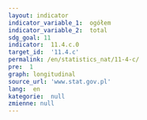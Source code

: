 ```yaml
---
layout: indicator
indicator_variable_1:  ogółem
indicator_variable_2:  total
sdg_goal: 11
indicator:  11.4.c.0
target_id:  '11.4.c'
permalink: /en/statistics_nat/11-4-c/
pre:  1
graph: longitudinal
source_url: 'www.stat.gov.pl'
lang:  en
kategorie:  null
zmienne: null
---
```

